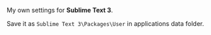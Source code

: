 My own settings for **Sublime Text 3**.

Save it as `Sublime Text 3\Packages\User` in applications data folder.
